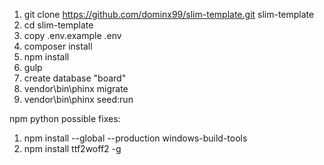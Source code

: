 1. git clone https://github.com/dominx99/slim-template.git slim-template
2. cd slim-template
3. copy .env.example .env
4. composer install
5. npm install
6. gulp
7. create database "board"
8. vendor\bin\phinx migrate
9. vendor\bin\phinx seed:run

npm python possible fixes:
1. npm install --global --production windows-build-tools
2. npm install ttf2woff2 -g
